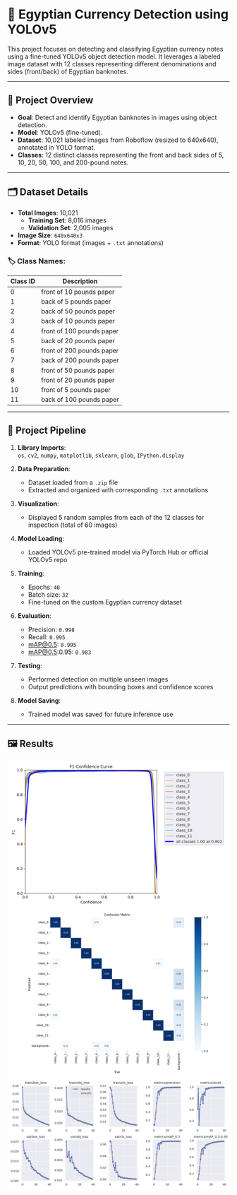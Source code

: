 # 🏦 Egyptian Currency Detection using YOLOv5

This project focuses on detecting and classifying Egyptian currency notes using a fine-tuned YOLOv5 object detection model. It leverages a labeled image dataset with 12 classes representing different denominations and sides (front/back) of Egyptian banknotes.

---

## 📌 Project Overview

- **Goal**: Detect and identify Egyptian banknotes in images using object detection.
- **Model**: YOLOv5 (fine-tuned).
- **Dataset**: 10,021 labeled images from Roboflow (resized to 640x640), annotated in YOLO format.
- **Classes**: 12 distinct classes representing the front and back sides of 5, 10, 20, 50, 100, and 200-pound notes.

---

## 🗂️ Dataset Details

- **Total Images**: 10,021  
  - **Training Set**: 8,016 images  
  - **Validation Set**: 2,005 images  
- **Image Size**: `640x640x3`
- **Format**: YOLO format (images + `.txt` annotations)

### 🏷️ Class Names:
| Class ID | Description               |
|----------|---------------------------|
| 0        | front of 10 pounds paper  |
| 1        | back of 5 pounds paper    |
| 2        | back of 50 pounds paper   |
| 3        | back of 10 pounds paper   |
| 4        | front of 100 pounds paper |
| 5        | back of 20 pounds paper   |
| 6        | front of 200 pounds paper |
| 7        | back of 200 pounds paper  |
| 8        | front of 50 pounds paper  |
| 9        | front of 20 pounds paper  |
| 10       | front of 5 pounds paper   |
| 11       | back of 100 pounds paper  |

---

## 🔧 Project Pipeline

1. **Library Imports**:  
   `os`, `cv2`, `numpy`, `matplotlib`, `sklearn`, `glob`, `IPython.display`

2. **Data Preparation**:
   - Dataset loaded from a `.zip` file
   - Extracted and organized with corresponding `.txt` annotations

3. **Visualization**:
   - Displayed 5 random samples from each of the 12 classes for inspection (total of 60 images)

4. **Model Loading**:
   - Loaded YOLOv5 pre-trained model via PyTorch Hub or official YOLOv5 repo

5. **Training**:
   - Epochs: `40`
   - Batch size: `32`
   - Fine-tuned on the custom Egyptian currency dataset

6. **Evaluation**:
   - Precision: `0.998`
   - Recall: `0.995`
   - mAP@0.5: `0.995`
   - mAP@0.5:0.95: `0.983`

7. **Testing**:
   - Performed detection on multiple unseen images
   - Output predictions with bounding boxes and confidence scores

8. **Model Saving**:
   - Trained model was saved for future inference use

---

## 🖼️ Results
![F1_curve(1).png](https://github.com/Sameh20200218AI/Egypt_Currency_Detection_Using_YOLOv5_Computer_Vision/blob/main/F1_curve%20(1).png)
![confusion_natrix.png](https://github.com/Sameh20200218AI/Egypt_Currency_Detection_Using_YOLOv5_Computer_Vision/blob/main/confusion_matrix.png)
![results.png](https://github.com/Sameh20200218AI/Egypt_Currency_Detection_Using_YOLOv5_Computer_Vision/blob/main/results.png)

